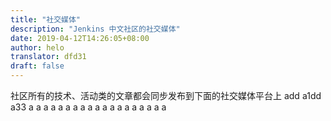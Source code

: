 ```yaml
---
title: "社交媒体"
description: "Jenkins 中文社区的社交媒体"
date: 2019-04-12T14:26:05+08:00
author: helo
translator: dfd31
draft: false
---
```


社区所有的技术、活动类的文章都会同步发布到下面的社交媒体平台上
add
a1dd
a33
a
a
a
a
a
a
a
a
a
a
a
a
a
a
a
a
a
a
a

